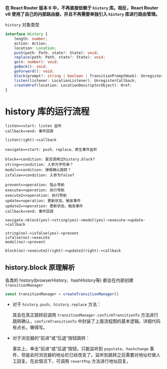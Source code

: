 **在 React Router 版本 6 中，不再直接依赖于 `history` 库。相反，React Router v6 使用了自己的内部路由器，并且不再需要单独引入 `history` 库进行路由管理。**

`history` 对象类型

```typescript
interface History {
	length: number;
	action: Action;
	location: Location;
	push(path: Path, state?: State): void;
	replace(path: Path, state?: State): void;
	go(n: number): void;
	goBack(): void;
	goForward(): void;
	block(prompt?: string | boolean | TransitionPromptHook): UnregisterCallback;
	listen(listener: LocationListener): UnregisterCallback;
	createHref(location: LocationDescriptorObject): Href;
}
```



# history 库的运行流程

```flow
listen=>start: listen 监听
callback=>end: 事件回调

listen(right)->callback
```



```flow
navigate=>start: push、replace、原生事件监听

block=>condition: 是否调用过history.block?
string=>condition: 入参为字符串？
modol=>condition: 弹框确认跳转？
isfalse=>condition: 入参为false?

prevent=>operation: 阻止导航
execute=>operation: 执行导航
execute2=>operation: 执行导航
update=>operation: 更新状态、触发事件
update2=>operation: 更新状态、触发事件
callback=>end: 事件回调

navigate->block(yes)->string(yes)->modol(yes)->execute->update->callback

string(no)->isfalse(yes)->prevent
isfalse(no)->execute
modol(no)->prevent

block(no)->execute2(right)->update2(right)->callback
```

## history.block 原理解析

各类的 history(browserHistory、hashHistory等) 都会在内部创建 `transitionManager`

```javascript
const transitionManager = createTransitionManager()
```

- 对于 `history.push`、`history.replace` 方法：

  其会在真正跳转前调用 `transitionManager.confirmTransitionTo` 方法进行跳转确认，`confirmTransitionTo` 中封装了上面流程图的基本逻辑。详细代码有点长，懒得写。

- 对于浏览器的“前进”或“后退”按钮跳转：

  事实上，单击“前进”或“后退”按钮，只能监听到 `popstate`、`hashchange` 事件，但是此时浏览器的地址栏已经改变了。监听到跳转之后需要对地址栏做人工回复。在此情况下，可调用 `revertPop` 方法进行地址回复。

